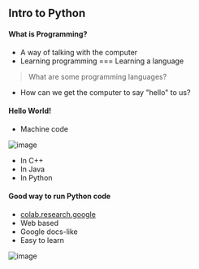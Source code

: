 ## Intro to Python

#### What is Programming?
- A way of talking with the computer
- Learning programming === Learning a language
> What are some programming languages?

- How can we get the computer to say "hello" to us?

#### Hello World!
- Machine code

![image](https://user-images.githubusercontent.com/37263010/189385221-60caf7fb-7f2c-4f71-9b4c-d512e27fe5b0.png)

- In C++
- In Java
- In Python


#### Good way to run Python code
- [colab.research.google](https://colab.research.google.com/)
- Web based
- Google docs-like
- Easy to learn

![image](https://user-images.githubusercontent.com/37263010/189384839-93333316-421b-4d9e-9b9c-b24db1b274b8.png)
